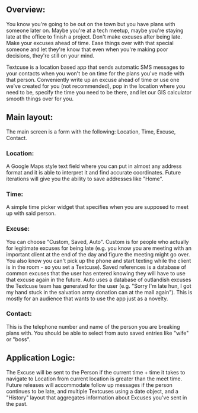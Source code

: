 ## Overview:
You know you're going to be out on the town but you have plans with someone later on. Maybe you're at a tech meetup, maybe you're staying late at the office to finish a project. Don't make excuses after being late. Make your excuses ahead of time. Ease things over with that special someone and let they're know that even when you're making poor decisions, they're still on your mind.

Textcuse is a location based app that sends automatic SMS messages to your contacts when you won't be on time for the plans you've made with that person. Conveniently write up an excuse ahead of time or use one we've created for you (not recommended), pop in the location where you need to be, specify the time you need to be there, and let our GIS calculator smooth things over for you.

## Main layout:
The main screen is a form with the following: Location, Time, Excuse, Contact.

### Location:
A Google Maps style text field where you can put in almost any address format and it is able to interpret it and find accurate coordinates. Future iterations will give you the ability to save addresses like "Home".

### Time:
A simple time picker widget that specifies when you are supposed to meet up with said person.

### Excuse:
You can choose "Custom, Saved, Auto". Custom is for people who actually for legitimate excuses for being late (e.g. you know you are meeting with an important client at the end of the day and figure the meeting might go over. You also know you can't pick up the phone and start texting while the client is in the room - so you set a Textcuse). Saved references is a database of common excuses that the user has entered knowing they will have to use that excuse again in the future. Auto uses a database of outlandish excuses the Textcuse team has generated for the user (e.g. "Sorry I'm late hun, I got my hand stuck in the salvation army donation can at the mall again"). This is mostly for an audience that wants to use the app just as a novelty.

### Contact:
This is the telephone number and name of the person you are breaking plans with. You should be able to select from auto saved entries like "wife" or "boss".

## Application Logic:
The Excuse will be sent to the Person if the current time + time it takes to navigate to Location from current location is greater than the meet time. Future releases will accommodate follow up messages if the person continues to be late, and multiple Textcuses using a date object, and a "History" layout that aggregates information about Excuses you've sent in the past.

